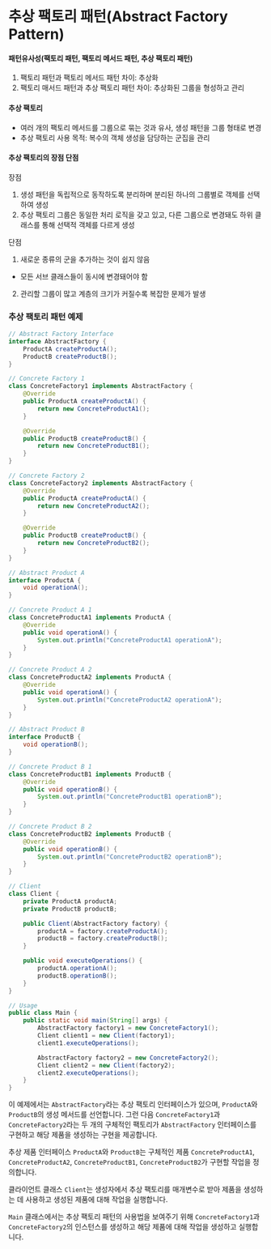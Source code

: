# 추상 팩토리 패턴(Abstract Factory Pattern)

#### 패턴유사성(팩토리 패턴, 팩토리 메서드 패턴, 추상 팩토리 패턴)

1. 팩토리 패턴과 팩토리 메서드 패턴 차이: 추상화
2. 팩토리 매서드 패턴과 추상 팩토리 패턴 차이: 추상화된 그룹을 형성하고 관리

#### 추상 팩토리

- 여러 개의 팩토리 메서드를 그룹으로 묶는 것과 유사, 생성 패턴을 그룹 형태로 변경
- 추상 팩토리 사용 목적: 복수의 객체 생성을 담당하는 군집을 관리

#### 추상 팩토리의 장점 단점
장점
1. 생성 패턴을 독립적으로 동작하도록 분리하며 분리된 하나의 그룹별로 객체를 선택하여 생성
2. 추상 팩토리 그룹은 동일한 처리 로직을 갖고 있고, 다른 그룹으로 변경돼도 하위 클래스를 통해 선택적 객체를 다르게 생성

단점
1. 새로운 종류의 군을 추가하는 것이 쉽지 않음
- 모든 서브 클래스들이 동시에 변경돼어야 함
2. 관리할 그룹이 많고 계층의 크기가 커질수록 복잡한 문제가 발생

### 추상 팩토리 패턴 예제
```java
// Abstract Factory Interface
interface AbstractFactory {
    ProductA createProductA();
    ProductB createProductB();
}

// Concrete Factory 1
class ConcreteFactory1 implements AbstractFactory {
    @Override
    public ProductA createProductA() {
        return new ConcreteProductA1();
    }

    @Override
    public ProductB createProductB() {
        return new ConcreteProductB1();
    }
}

// Concrete Factory 2
class ConcreteFactory2 implements AbstractFactory {
    @Override
    public ProductA createProductA() {
        return new ConcreteProductA2();
    }

    @Override
    public ProductB createProductB() {
        return new ConcreteProductB2();
    }
}

// Abstract Product A
interface ProductA {
    void operationA();
}

// Concrete Product A 1
class ConcreteProductA1 implements ProductA {
    @Override
    public void operationA() {
        System.out.println("ConcreteProductA1 operationA");
    }
}

// Concrete Product A 2
class ConcreteProductA2 implements ProductA {
    @Override
    public void operationA() {
        System.out.println("ConcreteProductA2 operationA");
    }
}

// Abstract Product B
interface ProductB {
    void operationB();
}

// Concrete Product B 1
class ConcreteProductB1 implements ProductB {
    @Override
    public void operationB() {
        System.out.println("ConcreteProductB1 operationB");
    }
}

// Concrete Product B 2
class ConcreteProductB2 implements ProductB {
    @Override
    public void operationB() {
        System.out.println("ConcreteProductB2 operationB");
    }
}

// Client
class Client {
    private ProductA productA;
    private ProductB productB;

    public Client(AbstractFactory factory) {
        productA = factory.createProductA();
        productB = factory.createProductB();
    }

    public void executeOperations() {
        productA.operationA();
        productB.operationB();
    }
}

// Usage
public class Main {
    public static void main(String[] args) {
        AbstractFactory factory1 = new ConcreteFactory1();
        Client client1 = new Client(factory1);
        client1.executeOperations();

        AbstractFactory factory2 = new ConcreteFactory2();
        Client client2 = new Client(factory2);
        client2.executeOperations();
    }
}
```

이 예제에서는 `AbstractFactory`라는 추상 팩토리 인터페이스가 있으며, `ProductA`와 `ProductB`의 생성 메서드를 선언합니다. 그런 다음 `ConcreteFactory1`과 `ConcreteFactory2`라는 두 개의 구체적인 팩토리가 `AbstractFactory` 인터페이스를 구현하고 해당 제품을 생성하는 구현을 제공합니다.

추상 제품 인터페이스 `ProductA`와 `ProductB`는 구체적인 제품 `ConcreteProductA1`, `ConcreteProductA2`, `ConcreteProductB1`, `ConcreteProductB2`가 구현할 작업을 정의합니다.

클라이언트 클래스 `Client`는 생성자에서 추상 팩토리를 매개변수로 받아 제품을 생성하는 데 사용하고 생성된 제품에 대해 작업을 실행합니다.

`Main` 클래스에서는 추상 팩토리 패턴의 사용법을 보여주기 위해 `ConcreteFactory1`과 `ConcreteFactory2`의 인스턴스를 생성하고 해당 제품에 대해 작업을 생성하고 실행합니다.